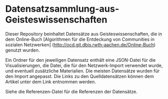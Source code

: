 # Datensatzsammlung-aus-Geisteswissenschaften

Dieser Repository beinhaltet Datensätze aus Geisteswissenschaften, die in dem Online-Buch [Algorithmen für die Entdeckung von Communities in sozialen Netzwerken] (http://ocd.git.dbis.rwth-aachen.de/Online-Buch) genutzt wurden.

Ein Ordner für den jeweiligen Datensatz enthält eine JSON-Datei für die Visualisierungen, die Datei, die für den Netzwerk-Import verwendet wurde, und eventuell zusätzliche Materialien. Die meisten Datensätze wurden für den Import angepasst. Die Links zu den Quelldatensätzen können dem Artikel unter dem Link entnommen werden.

Siehe die Referenzen-Datei für die Referenzen der Datensätze. 
